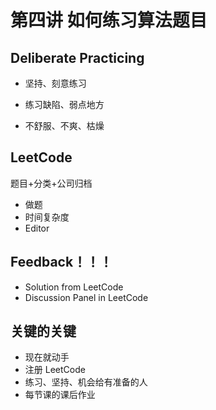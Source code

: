 # 第四讲 如何练习算法题目

## Deliberate Practicing

- 坚持、刻意练习

- 练习缺陷、弱点地方

- 不舒服、不爽、枯燥

## LeetCode

题目+分类+公司归档

- 做题
- 时间复杂度
- Editor

## Feedback！！！

- Solution from LeetCode
- Discussion Panel in LeetCode

## 关键的关键

- 现在就动手
- 注册 LeetCode
- 练习、坚持、机会给有准备的人
- 每节课的课后作业
